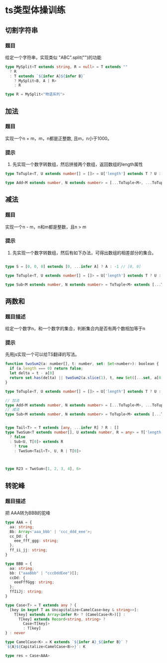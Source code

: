 # ts类型体操训练

## 切割字符串
### 题目
给定一个字符串，实现类似 "ABC".split("")的功能
```ts
type MySplit<T extends string, R = null> = T extends ""
  ? R
  : T extends `${infer A}${infer B}`
    ? MySplit<B, A | R>
    : R

type R = MySplit<"物语系列">
```

## 加法
### 题目
实现一个n + m，m，n都是正整数, 且m，n小于1000。
### 提示
1. 先实现一个数字转数组，然后拼接两个数组，返回数组的length属性
```ts
type ToTuple<T, U extends number[] = []> = U['length'] extends T ? U : ToTuple<T, [...U, 0]>

type Add<M extends number, N extends number> = [...ToTuple<M>, ...ToTuple<N>]['length']
```

## 减法
### 题目
实现一个n - m，n和m都是整数，且n > m
### 提示
1. 先实现一个数字转数组，然后有如下办法，可得出数组的相差部分的集合。
```ts

type S = [0, 0, 0] extends [0, ...infer A] ? A : -1 // [0, 0]
```

```ts
type ToTuple<T, U extends number[] = []> = U['length'] extends T ? U : ToTuple<T, [...U, 0]>

type Sub<M extends number, N extends number> = ToTuple<M> extends [...ToTuple<N>, ...infer A] ? A['length'] : -1
```

## 两数和
### 题目描述
给定一个数字n，和一个数字的集合，判断集合内是否有两个数相加等于n
### 提示
先用js实现一个可以给TS翻译的写法。
```js
function twoSum2(a: number[], t: number, set: Set<number>): boolean {
  if (a.length === 0) return false;
  let delta = t - a[0]
  return set.has(delta) || twoSum2(a.slice(1), t, new Set([...set, a[0]]))
}
```

```ts
type ToTuple<T, U extends number[] = []> = U['length'] extends T ? U : ToTuple<T, [...U, 0]>

// 加法
type Add<M extends number, N extends number> = [...ToTuple<M>, ...ToTuple<N>]['length']
// 减法
type Sub<M extends number, N extends number> = ToTuple<M> extends [...ToTuple<N>, ...infer A] ? A['length'] : -1


type Tail<T> = T extends [any, ...infer R] ? R : []
type TwoSum<T extends number[], U extends number, R = any> = T['length'] extends 0
  ? false
  : Sub<U, T[0]> extends R
    ? true
    : TwoSum<Tail<T>, U, R | T[0]>

  

type R23 = TwoSum<[1, 2, 3, 4], 6>
```

## 转驼峰
### 题目描述
把 AAA转为BBB的驼峰

```ts
type AAA = {
  aa: string;
  Bb: Array<'aaa_bbb' | 'ccc_ddd_eee'>;
  cc_Dd: {
    eee_fff_ggg: string;
  };
  ff_ii_jj: string;
}

type BBB = {
  aa: string;
  bb: ("aaaBbb" | "cccDddEee")[];
  ccDd: {
    eeeFffGgg: string;
  };
  ffIiJj: string;
}

type Case<T> = T extends any ? {
  [key in keyof T as Uncapitalize<CamelCase<key & string>>]: 
    T[key] extends Array<infer R> ? (CamelCase<R>)[] : 
      T[key] extends Record<string, string> ?
        Case<T[key]>
        : T[key]
} : never

type CamelCase<K> = K extends `${infer A}_${infer B}` ? 
`${A}${Capitalize<CamelCase<B>>}`: K

type res = Case<AAA>

```